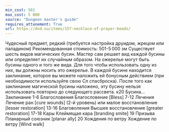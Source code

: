 ```yaml
---
min_cost: 501
max_cost: 5 000
source: "Dungeon master's guide"
requires_attunement: True
url: https://dnd.su/items/157-necklace-of-prayer-beads/
---
```


Чудесный предмет, редкий (требуется настройка друидом, жрецом или паладином)
Рекомендованная стоимость: 501-5 000 зм
Существует шесть видов магических бусин. Мастер сам решает вид каждой бусины или определяет их случайным образом. На ожерелье могут быть бусины одного и того же вида. Для того чтобы использовать одну из них, вы должны носить это ожерелье. В каждой бусине находится заклинание, которое вы можете наложить ей бонусным действием (при необходимости используйте свою Сл спасброска). После того как заклинание магической бусины наложено, эту бусину нельзя использовать повторно до следующего рассвета.
к20
Бусина...
Заклинание
1-6
Благословения
Благословение [Bless]
7-12
Лечения
Лечение ран [cure wounds] (2-й уровень) или малое восстановление [lesser restoration]
13-16
Благоволения
Высшее восстановление [greater restoration]
17-18
Кары
Клеймящая кара [branding smite]
19
Призыва
Планарный союзник [planar ally]
20
Хождения по ветру
Хождение по ветру [Wind walk]